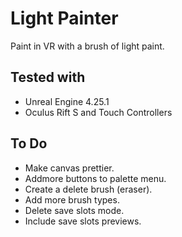 # Light Painter

Paint in VR with a brush of light paint.

## Tested with

* Unreal Engine 4.25.1
* Oculus Rift S and Touch Controllers

## To Do

* Make canvas prettier.
* Addmore buttons to palette menu.
* Create a delete brush (eraser).
* Add more brush types.
* Delete save slots mode.
* Include save slots previews.